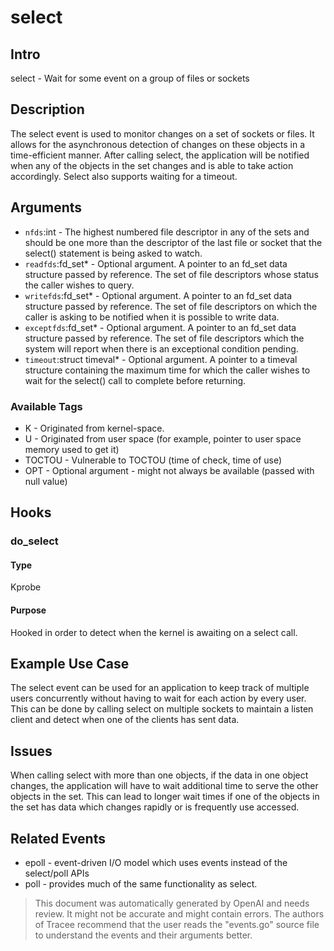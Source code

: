
# select

## Intro
select - Wait for some event on a group of files or sockets

## Description
The select event is used to monitor changes on a set of sockets or files. It 
allows for the asynchronous detection of changes on these objects in a 
time-efficient manner. After calling select, the application will be notified 
when any of the objects in the set changes and is able to take action 
accordingly. Select also supports waiting for a timeout.

## Arguments
* `nfds`:int - The highest numbered file descriptor in any of the sets and should be one more than the descriptor of the last file or socket that the select() statement is being asked to watch.
* `readfds`:fd_set* - Optional argument. A pointer to an fd_set data structure passed by reference. The set of file descriptors whose status the caller wishes to query.
* `writefds`:fd_set* - Optional argument. A pointer to an fd_set data structure passed by reference. The set of file descriptors on which the caller is asking to be notified when it is possible to write data.
* `exceptfds`:fd_set* - Optional argument. A pointer to an fd_set data structure passed by reference. The set of file descriptors which the system will report when there is an exceptional condition pending.
* `timeout`:struct timeval* - Optional argument. A pointer to a timeval structure containing the maximum time for which the caller wishes to wait for the select() call to complete before returning. 

### Available Tags
* K - Originated from kernel-space.
* U - Originated from user space (for example, pointer to user space memory used to get it)
* TOCTOU - Vulnerable to TOCTOU (time of check, time of use)
* OPT - Optional argument - might not always be available (passed with null value)

## Hooks
### do_select
#### Type
Kprobe
#### Purpose
Hooked in order to detect when the kernel is awaiting on a select call.

## Example Use Case
The select event can be used for an application to keep track of multiple users concurrently without having to wait for each action by every user. This can be done by calling select on multiple sockets to maintain a listen client and detect when one of the clients has sent data.   

## Issues
When calling select with more than one objects, if the data in one object changes, the application will have to wait additional time to serve the other objects in the set. This can lead to longer wait times if one of the objects in the set has data which changes rapidly or is frequently use accessed. 

## Related Events
* epoll - event-driven I/O model which uses events instead of the select/poll APIs 
* poll - provides much of the same functionality as select.

> This document was automatically generated by OpenAI and needs review. It might
> not be accurate and might contain errors. The authors of Tracee recommend that
> the user reads the "events.go" source file to understand the events and their
> arguments better.
